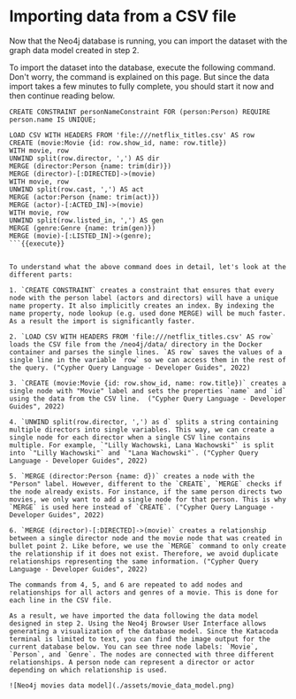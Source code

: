 # Importing data from a CSV file
Now that the Neo4j database is running, you can import the dataset with the graph data model created in step 2.  

To import the dataset into the database, execute the following command. Don't worry, the command is explained on this page. But since the data import takes a few minutes to fully complete, you should start it now and then continue reading below.

```
CREATE CONSTRAINT personNameConstraint FOR (person:Person) REQUIRE person.name IS UNIQUE;

LOAD CSV WITH HEADERS FROM 'file:///netflix_titles.csv' AS row
CREATE (movie:Movie {id: row.show_id, name: row.title})
WITH movie, row
UNWIND split(row.director, ',') AS dir
MERGE (director:Person {name: trim(dir)})
MERGE (director)-[:DIRECTED]->(movie)
WITH movie, row
UNWIND split(row.cast, ',') AS act
MERGE (actor:Person {name: trim(act)})
MERGE (actor)-[:ACTED_IN]->(movie)
WITH movie, row
UNWIND split(row.listed_in, ',') AS gen
MERGE (genre:Genre {name: trim(gen)})
MERGE (movie)-[:LISTED_IN]->(genre);
```{{execute}}


To understand what the above command does in detail, let's look at the different parts:

1. `CREATE CONSTRAINT` creates a constraint that ensures that every node with the person label (actors and directors) will have a unique name property. It also implicitly creates an index. By indexing the name property, node lookup (e.g. used done MERGE) will be much faster. As a result the import is significantly faster.

2. `LOAD CSV WITH HEADERS FROM 'file:///netflix_titles.csv' AS row` loads the CSV file from the /neo4j/data/ directory in the Docker container and parses the single lines. `AS row` saves the values of a single line in the variable `row` so we can access them in the rest of the query. ("Cypher Query Language - Developer Guides", 2022)

3. `CREATE (movie:Movie {id: row.show_id, name: row.title})` creates a single node with "Movie" label and sets the properties `name` and `id` using the data from the CSV line.  ("Cypher Query Language - Developer Guides", 2022)

4. `UNWIND split(row.director, ',') as d` splits a string containing multiple directors into single variables. This way, we can create a single node for each director when a single CSV line contains multiple. For example, `"Lilly Wachowski, Lana Wachowski"` is split into `"Lilly Wachowski"` and `"Lana Wachowski"`. ("Cypher Query Language - Developer Guides", 2022)

5. `MERGE (director:Person {name: d})` creates a node with the "Person" label. However, different to the `CREATE`, `MERGE` checks if the node already exists. For instance, if the same person directs two movies, we only want to add a single node for that person. This is why `MERGE` is used here instead of `CREATE`. ("Cypher Query Language - Developer Guides", 2022)

6. `MERGE (director)-[:DIRECTED]->(movie)` creates a relationship between a single director node and the movie node that was created in bullet point 2. Like before, we use the `MERGE` command to only create the relationship if it does not exist. Therefore, we avoid duplicate relationships representing the same information. ("Cypher Query Language - Developer Guides", 2022)

The commands from 4, 5, and 6 are repeated to add nodes and relationships for all actors and genres of a movie. This is done for each line in the CSV file.

As a result, we have imported the data following the data model designed in step 2. Using the Neo4j Browser User Interface allows generating a visualization of the database model. Since the Katacoda terminal is limited to text, you can find the image output for the current database below. You can see three node labels: `Movie`, `Person`, and `Genre`. The nodes are connected with three different relationships. A person node can represent a director or actor depending on which relationship is used.

![Neo4j movies data model](./assets/movie_data_model.png)
